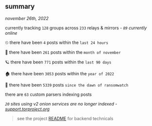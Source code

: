 
## summary
_november 26th, 2022_

currently tracking `128` groups across `233` relays & mirrors - _`89` currently online_

⏲ there have been `4` posts within the `last 24 hours`

🦈 there have been `261` posts within the `month of november`

🪐 there have been `771` posts within the `last 90 days`

🏚 there have been `3053` posts within the `year of 2022`

🦕 there have been `5339` posts `since the dawn of ransomwatch`

there are `63` custom parsers indexing posts

_`20` sites using v2 onion services are no longer indexed - [support.torproject.org](https://support.torproject.org/onionservices/v2-deprecation/)_

> see the project [README](https://github.com/joshhighet/ransomwatch#ransomwatch--) for backend technicals
